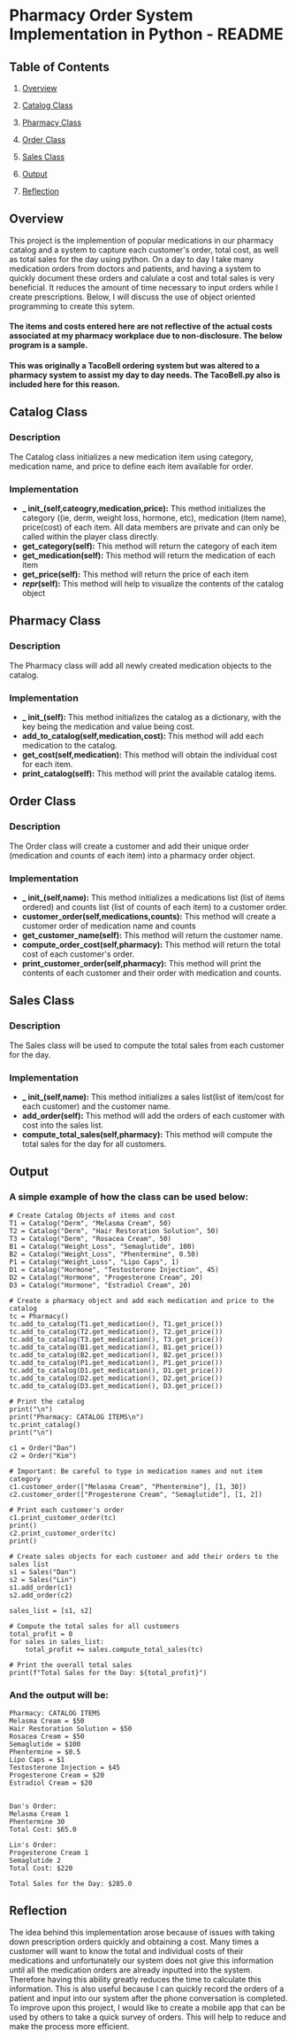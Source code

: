 
# Pharmacy Order System Implementation in Python - README





## Table of Contents


1)  [Overview](https://github.com/KavyaKolavasi1/TacoBell-Ordering-System#overview)

2)  [Catalog Class](https://github.com/KavyaKolavasi1/Pharmacy-Ordering-System#catalog-class)

3)  [Pharmacy Class](https://github.com/KavyaKolavasi1/Pharmacy-Ordering-System/tree/main#pharmacy-class)

4)  [Order Class](https://github.com/KavyaKolavasi1/TacoBell-Ordering-System#order-class)

5)  [Sales Class](https://github.com/KavyaKolavasi1/TacoBell-Ordering-System#sales-class)

6) [Output](https://github.com/KavyaKolavasi1/TacoBell-Ordering-System#output)

4) [Reflection](https://github.com/KavyaKolavasi1/TacoBell-Ordering-System#reflection)


## Overview
This project is the implemention of popular medications in our pharmacy catalog and a system to capture each customer's order, total cost, as well as total sales for the day using python. On a day to day I take many medication orders from doctors and patients, and having a system to quickly document these orders and calulate a cost and total sales is very beneficial. It reduces the amount of time necessary to input orders while I create prescriptions. Below, I will discuss the use of object oriented programming to create this sytem. 

#### The items and costs entered here are not reflective of the actual costs associated at my pharmacy workplace due to non-disclosure. The below program is a sample.

#### This was originally a TacoBell ordering system but was altered to a pharmacy system to assist my day to day needs. The TacoBell.py also is included here for this reason.


## Catalog Class
### Description
The Catalog class initializes a new medication item using category, medication name, and price to define each item available for order.
### Implementation
*  **_ init_(self,cateogry,medication,price):** This method initializes the category ((ie, derm, weight loss, hormone, etc), medication (item name), price(cost) of each item. All data members are private and can only be called within the player class directly.
* **get_category(self):** This method will return the category of each item
* **get_medication(self):** This method will return the medication of each item
* **get_price(self):** This method will return the price of each item
* **_repr_(self):** This method will help to visualize the contents of the catalog object


## Pharmacy Class
### Description
The Pharmacy class will add all newly created medication objects to the catalog.
### Implementation
* **_ init_(self):** This method initializes the catalog as a dictionary, with the key being the medication and value being cost.
* **add_to_catalog(self,medication,cost):** This method will add each medication to the catalog.
* **get_cost(self,medication):** This method will obtain the individual cost for each item.
* **print_catalog(self):** This method will print the available catalog items.



## Order Class
### Description
The Order class will create a customer and add their unique order (medication and counts of each item) into a pharmacy order object.
### Implementation
* **_ init_(self,name):** This method initializes a medications list (list of items ordered) and counts list (list of counts of each item) to a customer order. 
* **customer_order(self,medications,counts):** This method will create a customer order of medication name and counts
* **get_customer_name(self):** This method will return the customer name.
* **compute_order_cost(self,pharmacy):** This method will return the total cost of each customer's order.
* **print_customer_order(self,pharmacy):** This method will print the contents of each customer and their order with medication and counts.


## Sales Class
### Description
The Sales class will be used to compute the total sales from each customer for the day.
### Implementation
* **_ init_(self,name):** This method initializes a sales list(list of item/cost for each customer) and the customer name.
* **add_order(self):** This method will add the orders of each customer with cost into the sales list.
* **compute_total_sales(self,pharmacy):** This method will compute the total sales for the day for all customers.



## Output

### A simple example of how the class can be used below:

    # Create Catalog Objects of items and cost
    T1 = Catalog("Derm", "Melasma Cream", 50)
    T2 = Catalog("Derm", "Hair Restoration Solution", 50)
    T3 = Catalog("Derm", "Rosacea Cream", 50)
    B1 = Catalog("Weight_Loss", "Semaglutide", 100)
    B2 = Catalog("Weight_Loss", "Phentermine", 0.50)
    P1 = Catalog("Weight_Loss", "Lipo Caps", 1)
    D1 = Catalog("Hormone", "Testosterone Injection", 45)
    D2 = Catalog("Hormone", "Progesterone Cream", 20)
    D3 = Catalog("Hormone", "Estradiol Cream", 20)

    # Create a pharmacy object and add each medication and price to the catalog
    tc = Pharmacy()
    tc.add_to_catalog(T1.get_medication(), T1.get_price())
    tc.add_to_catalog(T2.get_medication(), T2.get_price())
    tc.add_to_catalog(T3.get_medication(), T3.get_price())
    tc.add_to_catalog(B1.get_medication(), B1.get_price())
    tc.add_to_catalog(B2.get_medication(), B2.get_price())
    tc.add_to_catalog(P1.get_medication(), P1.get_price())
    tc.add_to_catalog(D1.get_medication(), D1.get_price())
    tc.add_to_catalog(D2.get_medication(), D2.get_price())
    tc.add_to_catalog(D3.get_medication(), D3.get_price())

    # Print the catalog
    print("\n")
    print("Pharmacy: CATALOG ITEMS\n")
    tc.print_catalog()
    print("\n")

    c1 = Order("Dan")
    c2 = Order("Kim")

    # Important: Be careful to type in medication names and not item category
    c1.customer_order(["Melasma Cream", "Phentermine"], [1, 30])
    c2.customer_order(["Progesterone Cream", "Semaglutide"], [1, 2])

    # Print each customer's order
    c1.print_customer_order(tc)
    print()
    c2.print_customer_order(tc)
    print()

    # Create sales objects for each customer and add their orders to the sales list
    s1 = Sales("Dan")
    s2 = Sales("Lin")
    s1.add_order(c1)
    s2.add_order(c2)

    sales_list = [s1, s2]

    # Compute the total sales for all customers
    total_profit = 0
    for sales in sales_list:
        total_profit += sales.compute_total_sales(tc)

    # Print the overall total sales
    print(f"Total Sales for the Day: ${total_profit}")



### And the output will be:
    Pharmacy: CATALOG ITEMS
    Melasma Cream = $50
    Hair Restoration Solution = $50
    Rosacea Cream = $50
    Semaglutide = $100
    Phentermine = $0.5
    Lipo Caps = $1
    Testosterone Injection = $45
    Progesterone Cream = $20
    Estradiol Cream = $20
    
    
    Dan's Order:
    Melasma Cream 1
    Phentermine 30
    Total Cost: $65.0
    
    Lin's Order:
    Progesterone Cream 1
    Semaglutide 2
    Total Cost: $220
    
    Total Sales for the Day: $285.0

## Reflection
The idea behind this implementation arose because of issues with taking down prescription orders quickly and obtaining a cost. Many times a customer will want to know the total and individual costs of their medications and unfortunately our system does not give this information until all the medication orders are already inputted into the system. Therefore having this ability greatly reduces the time to calculate this information. This is also useful because I can quickly record the orders of a patient and input into our system after the phone conversation is completed. To improve upon this project, I would like to create a mobile app that can be used by others to take a quick survey of orders. This will help to reduce and make the process more efficient.

